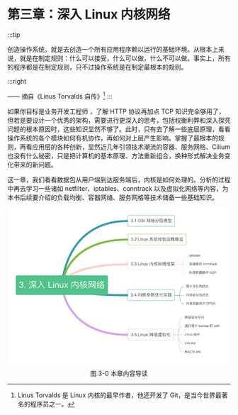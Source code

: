 # 第三章：深入 Linux 内核网络
:::tip <a/>

创造操作系统，就是去创造一个所有应用程序赖以运行的基础环境。从根本上来说，就是在制定规则：什么可以接受，什么可以做，什么不可以做。事实上，所有的程序都是在制定规则，只不过操作系统是在制定最根本的规则。

:::right

—— 摘自《Linus Torvalds 自传》[^1]
:::

如果你目标是业务开发工程师 ，了解 HTTP 协议再加点 TCP 知识完全够用了，但若是要设计一个优秀的架构，需要进行更深入的思考，包括权衡利弊和深入探究问题的根本原因时，这些知识显然不够了。此时，只有去了解一些底层原理，看看操作系统的各个模块如何有机协作，再如何对上层产生影响。掌握了最根本的规则，再看应用层的各种创新，显然近几年引领技术潮流的容器、服务网格、Cilium 也没有什么秘密，只是把计算机的基本原理、方法重新组合，换种形式解决业务变化带来的新问题。

这一章，我们看看数据包从用户端到达服务端后，内核是如何处理的。分析的过程中再去学习一些诸如 netfilter、iptables、conntrack 以及虚拟化网络等内容，为本书后续要介绍的负载均衡、容器网络、服务网格等技术储备一些基础知识。

<div  align="center">
	<img src="../assets/network-summary.png" width = "500"  align=center />
	<p>图 3-0 本章内容导读 </p>
</div>

[^1]: Linus Torvalds 是 Linux 内核的最早作者，他还开发了 Git，是当今世界最著名的程序员之一。